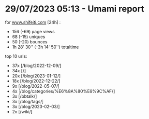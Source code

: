 # 29/07/2023 05:13 - Umami report
for www.shifeiti.com [24h] :

 - 156 (-69) page views
 - 68 (-15) uniques
 - 50 (-20) bounces
 - 1h 28' 30'' (-3h 14' 50'') totaltime


top 10 urls:
 - 37x [/blog/2022-12-09/]
 - 34x [/]
 - 20x [/blog/2023-01-12/]
 - 18x [/blog/2022-12-22/]
 - 9x [/blog/2022-05-07/]
 - 4x [/blog/categories/%E6%8A%80%E6%9C%AF/]
 - 3x [/bbtalk/]
 - 3x [/blog/tags/]
 - 3x [/blog/2023-02-03/]
 - 2x [/wiki/]


